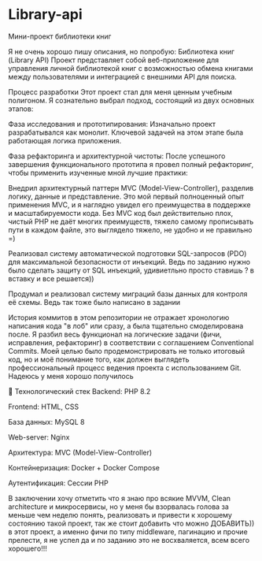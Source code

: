 # Library-api

Мини-проект библиотеки книг

  Я не очень хорошо пишу описания, но попробую:
Библиотека книг (Library API)
  Проект представляет собой веб-приложение для управления личной библиотекой книг с возможностью обмена книгами между пользователями и интеграцией с внешними API для поиска.

Процесс разработки
  Этот проект стал для меня ценным учебным полигоном. Я сознательно выбрал подход, состоящий из двух основных этапов:

Фаза исследования и прототипирования: Изначально проект разрабатывался как монолит. Ключевой задачей на этом этапе была работающая логика приложения.

Фаза рефакторинга и архитектурной чистоты: После успешного завершения функционального прототипа я провел полный рефакторинг, чтобы применить изученные мной лучшие практики:

Внедрил архитектурный паттерн MVC (Model-View-Controller), разделив логику, данные и представление. Это мой первый полноценный опыт применения MVC, и я наглядно увидел его преимущества в поддержке и масштабируемости кода. Без MVC код был действительно плох, чистый PHP не даёт многих преимуществ, тяжело самому прописывать пути в каждом файле, это выглядело тяжело, не удобно и не правильно =)

Реализовал систему автоматической подготовки SQL-запросов (PDO) для максимальной безопасности от инъекций. Ведь по заданию нужно было сделать защиту от SQL инъекций, удивиетльно просто ставишь ? в вставку и все решается))

Продумал и реализовал систему миграций базы данных для контроля её схемы. Ведь так тоже было написано в задании

История коммитов в этом репозитории не отражает хронологию написания кода "в лоб" или сразу, а была тщательно смоделирована после. Я разбил весь функционал на логические задачи (фичи, исправления, рефакторинг) в соответствии с соглашением Conventional Commits. Моей целью было продемонстрировать не только итоговый код, но и моё понимание того, как должен выглядеть профессиональный процесс ведения проекта с использованием Git. Надеюсь у меня хорошо получилось

🚀 Технологический стек
Backend: PHP 8.2

Frontend: HTML, CSS

База данных: MySQL 8

Web-server: Nginx

Архитектура: MVC (Model-View-Controller)

Контейнеризация: Docker + Docker Compose

Аутентификация: Сессии PHP

В заключении хочу отметить что я знаю про всякие MVVM, Clean architecture и микросервисы, но у меня бы взорвалась голова за меньше чем неделю понять, реализовать и привести к хорошему состоянию такой проект, так же стоит добавить что можно ДОБАВИТЬ)) в этот проект, а именно фичи по типу middleware, пагинацию и прочие прелести, я не успел да и по заданию это не восхваляется, всем всего хорошего!!!
